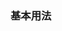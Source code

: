 <script setup>
import BaseExample from "../../examples/icon/base.vue"
import BaseExampleCode from "../../examples/icon/base.vue?raw"
</script>

### 基本用法

<ExamplePreview :code="BaseExampleCode">
  <BaseExample />
</ExamplePreview>
